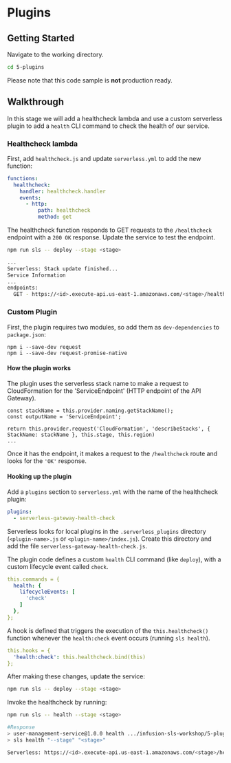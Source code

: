 # Plugins

## Getting Started

Navigate to the working directory.

```sh
cd 5-plugins
```

Please note that this code sample is **not** production ready.

## Walkthrough

In this stage we will add a healthcheck lambda and use a custom serverless
plugin to add a `health` CLI command to check the health of our service.

### Healthcheck lambda

First, add `healthcheck.js` and update `serverless.yml` to add the new
function:

```yaml
functions:
  healthcheck:
    handler: healthcheck.handler
    events:
      - http:
          path: healthcheck
          method: get
```

The healthcheck function responds to GET requests to the `/healthcheck`
endpoint with a `200 OK` response. Update the service to test the endpoint.

```sh
npm run sls -- deploy --stage <stage>

...
Serverless: Stack update finished...
Service Information
...
endpoints:
  GET - https://<id>.execute-api.us-east-1.amazonaws.com/<stage>/healthcheck
```

### Custom Plugin

First, the plugin requires two modules, so add them as `dev-dependencies` to
`package.json`:

```
npm i --save-dev request
npm i --save-dev request-promise-native
```

#### How the plugin works

The plugin uses the serverless stack name to make a request to CloudFormation
for the 'ServiceEndpoint' (HTTP endpoint of the API Gateway).

```
const stackName = this.provider.naming.getStackName();
const outputName = 'ServiceEndpoint';

return this.provider.request('CloudFormation', 'describeStacks', { StackName: stackName }, this.stage, this.region)
...
```

Once it has the endpoint, it makes a request to the `/healthcheck` route and
looks for the `'OK'` response.

#### Hooking up the plugin

Add a `plugins` section to `serverless.yml` with the name of the
healthcheck plugin:

```yaml
plugins:
  - serverless-gateway-health-check
```

Serverless looks for local plugins in the `.serverless_plugins` directory
(`<plugin-name>.js` or `<plugin-name>/index.js`). Create this directory and
add the file `serverless-gateway-health-check.js`.

The plugin code defines a custom `health` CLI command (like `deploy`), with a
custom lifecycle event called `check`.

```yaml
this.commands = {
  health: {
    lifecycleEvents: [
      'check'
    ]
  },
};
```

A hook is defined that triggers the execution of the `this.healthcheck()`
function whenever the `health:check` event occurs (running `sls health`).

```yaml
this.hooks = {
  'health:check': this.healthcheck.bind(this)
};
```

After making these changes, update the service:

```sh
npm run sls -- deploy --stage <stage>
```

Invoke the healthcheck by running:

```sh
npm run sls -- health --stage <stage>

#Response
> user-management-service@1.0.0 health .../infusion-sls-workshop/5-plugins
> sls health "--stage" "<stage>"

Serverless: https://<id>.execute-api.us-east-1.amazonaws.com/<stage>/healthcheck: "OK"
```
